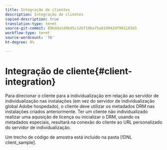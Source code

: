 ```yaml
---
title: Integração de clientes
description: Integração de clientes
copied-description: true
translation-type: tm+mt
source-git-commit: 89bdda1d4bd5c126f19ba75a819942df901183d1
workflow-type: tm+mt
source-wordcount: '76'
ht-degree: 0%

---
```



# Integração de cliente{#client-integration}

Para direcionar o cliente para a individualização em relação ao servidor de individualização nas instalações (em vez do servidor de individualização global Adobe hospedado), o cliente deve utilizar os metadados DRM nas instalações criados anteriormente. Ter um cliente não individualizado realizar uma aquisição de licença ou inicializar o DRM, usando os metadados especiais, resultará na conexão do cliente ao URL personalizado do servidor de individualização.

Um trecho de código de amostra está incluído na pasta [!DNL client_sample].
